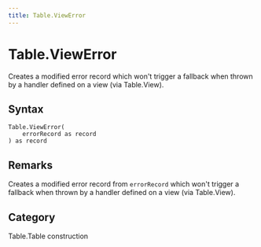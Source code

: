 ```yaml
---
title: Table.ViewError
---
```


# Table.ViewError


Creates a modified error record which won&#39;t trigger a fallback when thrown by a handler defined on a view (via Table.View).


## Syntax

```powerquery
Table.ViewError(
    errorRecord as record
) as record
```


## Remarks

Creates a modified error record from <code>errorRecord</code> which won't trigger a fallback when thrown by a handler defined on a view (via Table.View).



## Category
Table.Table construction
